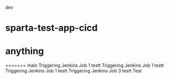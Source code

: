 dev
# sparta-test-app-cicd
# anything
=======
main
Triggering Jenkins Job 1 testt
Triggering Jenkins Job 1 testt
Triggering Jenkins Job 1 testt
Triggering Jenkins Job 3 testt
Test
